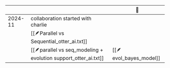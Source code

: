 
|         |                                                                 | 📝                     |
| ------- | --------------------------------------------------------------- | ---------------------- |
| 2024-11 | collaboration started with charlie                              |                        |
|         | [[🪶Parallel vs Sequential_otter_ai.txt]]                       |                        |
|         | [[🪶parallel vs seq_modeling + evolution support_otter_ai.txt]] | [[🪶evol_bayes_model]] |
